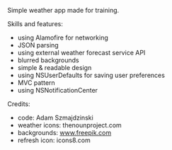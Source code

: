 Simple weather app made for training.

Skills and features: 
- using Alamofire for networking
- JSON parsing 
- using external weather forecast service API
- blurred backgrounds
- simple & readable design
- using NSUserDefaults for saving user preferences
- MVC pattern
- using NSNotificationCenter

Credits:
- code: Adam Szmajdzinski
- weather icons: thenounproject.com
- backgrounds: www.freepik.com
- refresh icon: icons8.com
